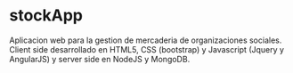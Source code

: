 # stockApp

Aplicacion web para la gestion de mercaderia de organizaciones sociales.
Client side desarrollado en HTML5, CSS (bootstrap) y Javascript (Jquery y AngularJS) y server side en NodeJS y MongoDB. 
